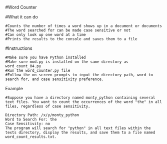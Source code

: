 #Word Counter
  
  #What it can do

    #Counts the number of times a word shows up in a document or documents
    #The word searched for can be made case sensitive or not
    #Can only look up one word at a time
    #Prints the results to the console and saves them to a file

  #Instructions

    #Make sure you have Python installed
    #Make sure mod.py is installed on the same directory as word_count_04.py
    #Run the word_counter.py file
    #Follow the on-screen prompts to input the directory path, word to search for, and case sensitivity preference.

Example

    #Suppose you have a directory named monty_python containing several text files. You want to count the occurrences of the word "the" in all files, regardless of case sensitivity.

    Directory Path: /x/y/monty_python
    Word to Search For: the
    Case Sensitivity: no
    The program will search for "python" in all text files within the texts directory, display the results, and save them to a file named word_count_results.txt.
